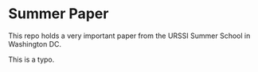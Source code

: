 # Summer Paper 

This repo holds a very important paper from the URSSI Summer School in Washington DC.

This is a typo.

